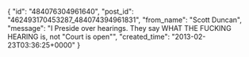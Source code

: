  {
   "id": "484076304961640",
   "post_id": "462493170453287_484074394961831",
   "from_name": "Scott Duncan",
   "message": "I Preside over hearings. They say WHAT THE FUCKING HEARING is, not \"Court is open\"",
   "created_time": "2013-02-23T03:36:25+0000"
 }
